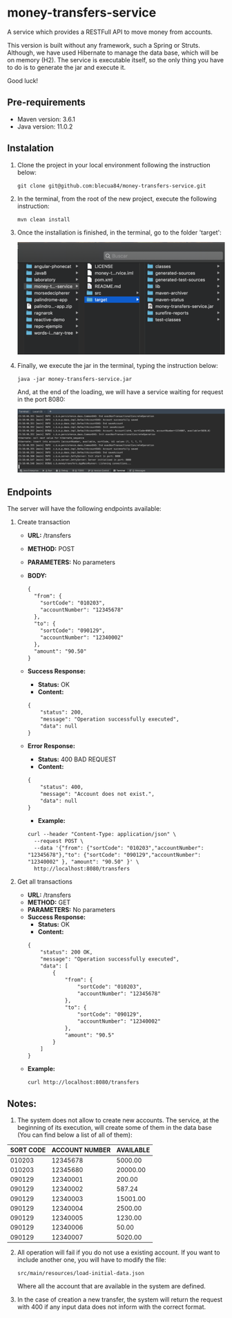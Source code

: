 # money-transfers-service
A service which provides a RESTFull API to move money from accounts. 

This version is built without any framework, such a Spring or Struts. Although, we have used Hibernate to manage the data base, which will be on memory (H2). The service is executable itself, so the only thing you have to do is to generate the jar and execute it.

Good luck!

Pre-requirements
--
* Maven version: 3.6.1
* Java version: 11.0.2

Instalation
--

1) Clone the project in your local environment following the instruction below:
    
    ```
    git clone git@github.com:blecua84/money-transfers-service.git
    ```
    
2) In the terminal, from the root of the new project, execute the following instruction:
    
    ```
    mvn clean install
    ```
    
3) Once the installation is finished, in the terminal, go to the folder 'target':

    ![Alt text](screenshots/windows-01.png?raw=true "Navigation window")

4) Finally, we execute the jar in the terminal, typing the instruction below:

    ```
    java -jar money-transfers-service.jar
    ```
    
   And, at the end of the loading, we will have a service waiting for request in the port 8080:
   
   ![Alt text](screenshots/windows-02.png?raw=true "Server Ready")


Endpoints
--

The server will have the following endpoints available:

1) Create transaction 
    - **URL:** /transfers
    - **METHOD:** POST
    - **PARAMETERS:** No parameters
    - **BODY:** 
    
        ```
        {
          "from": {
            "sortCode": "010203",
            "accountNumber": "12345678"
          },
          "to": {
            "sortCode": "090129",
            "accountNumber": "12340002"
          },
          "amount": "90.50"
        }
        ```
    
    - **Success Response:** 
        - **Status:** OK
        - **Content:**  
        ```
        {
            "status": 200,
            "message": "Operation successfully executed",
            "data": null
        }
        ```
    - **Error Response:** 
        - **Status:** 400 BAD REQUEST
        - **Content:**  
        ```
        {
            "status": 400,
            "message": "Account does not exist.",
            "data": null
        }
        ```
        - **Example:** 
        ```
        curl --header "Content-Type: application/json" \
          --request POST \
          --data '{"from": {"sortCode": "010203","accountNumber": "12345678"},"to": {"sortCode": "090129","accountNumber": "12340002" }, "amount": "90.50" }' \
          http://localhost:8080/transfers
        ```

2) Get all transactions 
    - **URL:** /transfers
    - **METHOD:** GET
    - **PARAMETERS:** No parameters
    - **Success Response:** 
        - **Status:** OK
        - **Content:**  
        ```
        {
            "status": 200 OK,
            "message": "Operation successfully executed",
            "data": [
                {
                    "from": {
                        "sortCode": "010203",
                        "accountNumber": "12345678"
                    },
                    "to": {
                        "sortCode": "090129",
                        "accountNumber": "12340002"
                    },
                    "amount": "90.5"
                }
            ]
        } 
        ```
    - **Example:**
        ```
        curl http://localhost:8080/transfers
        ```

Notes:
--
1) The system does not allow to create new accounts. The service, at the beginning of its execution, will create some of them in the data base (You can find below a list of all of them):


| SORT CODE |	ACCOUNT NUMBER  |	AVAILABLE   |
| --- | --- | ---
| 010203     |       12345678	|    5000.00    |
| 010203	    |       12345680	|    20000.00   |
| 090129	    |       12340001	|    200.00     |
| 090129	    |       12340002	|    587.24     |
| 090129	    |       12340003	|    15001.00   |
| 090129	    |       12340004	|    2500.00    |
| 090129	    |       12340005	|    1230.00    |
| 090129	    |       12340006	|    50.00      |
| 090129	    |       12340007	|    5020.00    |
 

2) All operation will fail if you do not use a existing account. If you want to include another one, you will have to modify the file:
   
   ```
   src/main/resources/load-initial-data.json
   ```
   
   Where all the account that are available in the system are defined.

3) In the case of creation a new transfer, the system will return the request with 400 if any input data does not inform with the correct format.
